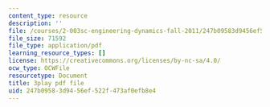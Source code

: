 ```yaml
---
content_type: resource
description: ''
file: /courses/2-003sc-engineering-dynamics-fall-2011/247b09583d9456ef522f473af0efb8e4_jROTMB142T0.pdf
file_size: 71592
file_type: application/pdf
learning_resource_types: []
license: https://creativecommons.org/licenses/by-nc-sa/4.0/
ocw_type: OCWFile
resourcetype: Document
title: 3play pdf file
uid: 247b0958-3d94-56ef-522f-473af0efb8e4
---
```


